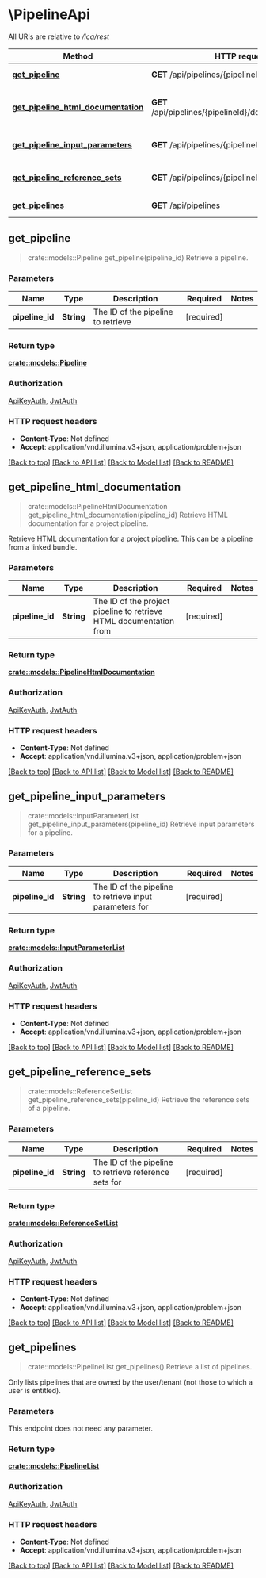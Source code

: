 # \PipelineApi

All URIs are relative to */ica/rest*

Method | HTTP request | Description
------------- | ------------- | -------------
[**get_pipeline**](PipelineApi.md#get_pipeline) | **GET** /api/pipelines/{pipelineId} | Retrieve a pipeline.
[**get_pipeline_html_documentation**](PipelineApi.md#get_pipeline_html_documentation) | **GET** /api/pipelines/{pipelineId}/documentation/HTML | Retrieve HTML documentation for a project pipeline.
[**get_pipeline_input_parameters**](PipelineApi.md#get_pipeline_input_parameters) | **GET** /api/pipelines/{pipelineId}/inputParameters | Retrieve input parameters for a pipeline.
[**get_pipeline_reference_sets**](PipelineApi.md#get_pipeline_reference_sets) | **GET** /api/pipelines/{pipelineId}/referenceSets | Retrieve the reference sets of a pipeline.
[**get_pipelines**](PipelineApi.md#get_pipelines) | **GET** /api/pipelines | Retrieve a list of pipelines.



## get_pipeline

> crate::models::Pipeline get_pipeline(pipeline_id)
Retrieve a pipeline.

### Parameters


Name | Type | Description  | Required | Notes
------------- | ------------- | ------------- | ------------- | -------------
**pipeline_id** | **String** | The ID of the pipeline to retrieve | [required] |

### Return type

[**crate::models::Pipeline**](Pipeline.md)

### Authorization

[ApiKeyAuth](../README.md#ApiKeyAuth), [JwtAuth](../README.md#JwtAuth)

### HTTP request headers

- **Content-Type**: Not defined
- **Accept**: application/vnd.illumina.v3+json, application/problem+json

[[Back to top]](#) [[Back to API list]](../README.md#documentation-for-api-endpoints) [[Back to Model list]](../README.md#documentation-for-models) [[Back to README]](../README.md)


## get_pipeline_html_documentation

> crate::models::PipelineHtmlDocumentation get_pipeline_html_documentation(pipeline_id)
Retrieve HTML documentation for a project pipeline.

Retrieve HTML documentation for a project pipeline. This can be a pipeline from a linked bundle.

### Parameters


Name | Type | Description  | Required | Notes
------------- | ------------- | ------------- | ------------- | -------------
**pipeline_id** | **String** | The ID of the project pipeline to retrieve HTML documentation from | [required] |

### Return type

[**crate::models::PipelineHtmlDocumentation**](PipelineHtmlDocumentation.md)

### Authorization

[ApiKeyAuth](../README.md#ApiKeyAuth), [JwtAuth](../README.md#JwtAuth)

### HTTP request headers

- **Content-Type**: Not defined
- **Accept**: application/vnd.illumina.v3+json, application/problem+json

[[Back to top]](#) [[Back to API list]](../README.md#documentation-for-api-endpoints) [[Back to Model list]](../README.md#documentation-for-models) [[Back to README]](../README.md)


## get_pipeline_input_parameters

> crate::models::InputParameterList get_pipeline_input_parameters(pipeline_id)
Retrieve input parameters for a pipeline.

### Parameters


Name | Type | Description  | Required | Notes
------------- | ------------- | ------------- | ------------- | -------------
**pipeline_id** | **String** | The ID of the pipeline to retrieve input parameters for | [required] |

### Return type

[**crate::models::InputParameterList**](InputParameterList.md)

### Authorization

[ApiKeyAuth](../README.md#ApiKeyAuth), [JwtAuth](../README.md#JwtAuth)

### HTTP request headers

- **Content-Type**: Not defined
- **Accept**: application/vnd.illumina.v3+json, application/problem+json

[[Back to top]](#) [[Back to API list]](../README.md#documentation-for-api-endpoints) [[Back to Model list]](../README.md#documentation-for-models) [[Back to README]](../README.md)


## get_pipeline_reference_sets

> crate::models::ReferenceSetList get_pipeline_reference_sets(pipeline_id)
Retrieve the reference sets of a pipeline.

### Parameters


Name | Type | Description  | Required | Notes
------------- | ------------- | ------------- | ------------- | -------------
**pipeline_id** | **String** | The ID of the pipeline to retrieve reference sets for | [required] |

### Return type

[**crate::models::ReferenceSetList**](ReferenceSetList.md)

### Authorization

[ApiKeyAuth](../README.md#ApiKeyAuth), [JwtAuth](../README.md#JwtAuth)

### HTTP request headers

- **Content-Type**: Not defined
- **Accept**: application/vnd.illumina.v3+json, application/problem+json

[[Back to top]](#) [[Back to API list]](../README.md#documentation-for-api-endpoints) [[Back to Model list]](../README.md#documentation-for-models) [[Back to README]](../README.md)


## get_pipelines

> crate::models::PipelineList get_pipelines()
Retrieve a list of pipelines.

Only lists pipelines that are owned by the user/tenant (not those to which a user is entitled).

### Parameters

This endpoint does not need any parameter.

### Return type

[**crate::models::PipelineList**](PipelineList.md)

### Authorization

[ApiKeyAuth](../README.md#ApiKeyAuth), [JwtAuth](../README.md#JwtAuth)

### HTTP request headers

- **Content-Type**: Not defined
- **Accept**: application/vnd.illumina.v3+json, application/problem+json

[[Back to top]](#) [[Back to API list]](../README.md#documentation-for-api-endpoints) [[Back to Model list]](../README.md#documentation-for-models) [[Back to README]](../README.md)

